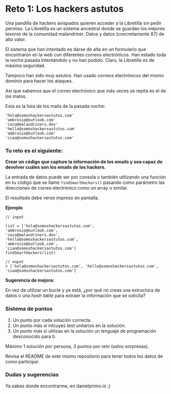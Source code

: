 # Reto 1: Los hackers astutos

Una pandilla de hackers avispados quieren acceder a la Libretilla sin pedir permiso. La Libretilla es un sistema ancestral donde se guardan los mejores tesoros de la comunidad malandriner. Datos y datos (concretamente 87) de alto valor.

El sistema que han intentado es darse de alta en un formulario que encontraron en la web con diferentes correos electrónicos. Han estado toda la noche pasada intentándolo y no han podido. Claro, la Libretilla es de máxima seguridad.

Tampoco han sido muy astutos. Han usado correos electrónicos del mismo dominio para hacer los ataques. 

Así que sabemos que el correo electrónico que más veces se repita es el de los malos.

Esta es la lista de los mails de la pasada noche:

```
'hola@somoshackersastutos.com'
'ambrosio@outlook.com'
'coco@malandriners.dev'
'hello@somoshackersastutos.com'
'ambrosio@outlook.com'
'ciao@somoshackersastutos.com'
```



### Tu reto es el siguiente:

**Crear un código que capture la información de los emails y sea capaz de devolver cuáles son los emails de los hackers.**



La entrada de datos puede ser por consola o también utilizando una función en tu código que se llame `findSmartHackers()` pasando como parámetro las direcciones de correo electrónico como un array o similar.

El resultado debe verse impreso en pantalla.



**Ejemplo**



```
// input

list = ['hola@somoshackersastutos.com',
'ambrosio@outlook.com',
'coco@malandriners.dev',
'hello@somoshackersastutos.com',
'ambrosio@outlook.com',
'ciao@somoshackersastutos.com']
findSmartHackers(list)

// ouput
> ['hola@somoshackersastutos.com', 'hello@somoshackersastutos.com', 'ciao@somoshackersastutos.com']
```



**Sugerencia de mejora:**

En vez de utilizar un bucle y ya está, ¿por qué no creas una estructura de datos o una *hash table* para extraer la información que se solicita?



### Sistema de puntos

1. Un punto por cada solución correcta.
2. Un punto más si inlcuyes test unitarios en la solución.
3. Un punto más si utilizas en la solución un lenguaje de programación desconocido para ti.

Máximo 1 solución por persona, 3 puntos por reto (salvo sorpresas).

Revisa el README de este mismo repositorio para tener todos los datos de como participar.



### Dudas y sugerencias

Ya sabes donde encontrarme, en danielprimo.io ;)
